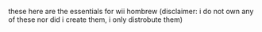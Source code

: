 these here are the essentials for wii hombrew
(disclaimer: i do not own any of these nor did i create them, i only distrobute them)
